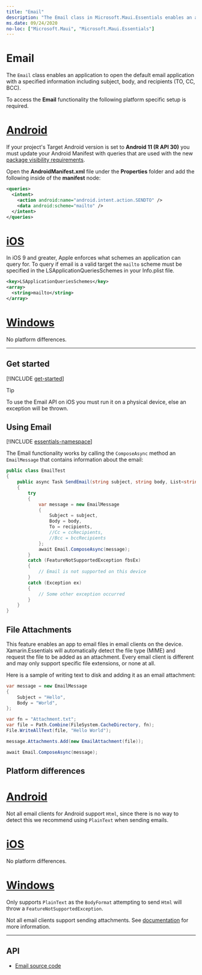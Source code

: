 ```yaml
---
title: "Email"
description: "The Email class in Microsoft.Maui.Essentials enables an application to open the default email application with a specified information including subject, body, and recipients (TO, CC, BCC)."
ms.date: 09/24/2020
no-loc: ["Microsoft.Maui", "Microsoft.Maui.Essentials"]
---
```


# Email

The `Email` class enables an application to open the default email application with a specified information including subject, body, and recipients (TO, CC, BCC).

To access the **Email** functionality the following platform specific setup is required.

# [Android](#tab/android)

If your project's Target Android version is set to **Android 11 (R API 30)** you must update your Android Manifest with queries that are used with the new [package visibility requirements](https://developer.android.com/preview/privacy/package-visibility).

Open the **AndroidManifest.xml** file under the **Properties** folder and add the following inside of the **manifest** node:

```xml
<queries>
  <intent>
    <action android:name="android.intent.action.SENDTO" />
    <data android:scheme="mailto" />
  </intent>
</queries>
```

# [iOS](#tab/ios)

In iOS 9 and greater, Apple enforces what schemes an application can query for. To query if email is a valid target the `mailto` scheme must be specified in the  LSApplicationQueriesSchemes in your Info.plist file.

```xml
<key>LSApplicationQueriesSchemes</key>
<array>
  <string>mailto</string>
</array>
```

# [Windows](#tab/windows)

No platform differences.

-----

## Get started

[!INCLUDE [get-started](includes/get-started.md)]

> [!TIP]
> To use the Email API on iOS you must run it on a physical device, else an exception will be thrown.

## Using Email

[!INCLUDE [essentials-namespace](includes/essentials-namespace.md)]

The Email functionality works by calling the `ComposeAsync` method an `EmailMessage` that contains information about the email:

```csharp
public class EmailTest
{
    public async Task SendEmail(string subject, string body, List<string> recipients)
    {
        try
        {
            var message = new EmailMessage
            {
                Subject = subject,
                Body = body,
                To = recipients,
                //Cc = ccRecipients,
                //Bcc = bccRecipients
            };
            await Email.ComposeAsync(message);
        }
        catch (FeatureNotSupportedException fbsEx)
        {
            // Email is not supported on this device
        }
        catch (Exception ex)
        {
            // Some other exception occurred
        }
    }
}
```

## File Attachments

This feature enables an app to email files in email clients on the device. Xamarin.Essentials will automatically detect the file type (MIME) and request the file to be added as an attachment. Every email client is different and may only support specific file extensions, or none at all.

Here is a sample of writing text to disk and adding it as an email attachment:

```csharp
var message = new EmailMessage
{
    Subject = "Hello",
    Body = "World",
};

var fn = "Attachment.txt";
var file = Path.Combine(FileSystem.CacheDirectory, fn);
File.WriteAllText(file, "Hello World");

message.Attachments.Add(new EmailAttachment(file));

await Email.ComposeAsync(message);
```

## Platform differences

# [Android](#tab/android)

Not all email clients for Android support `Html`, since there is no way to detect this we recommend using `PlainText` when sending emails.

# [iOS](#tab/ios)

No platform differences.

# [Windows](#tab/windows)

Only supports `PlainText` as the `BodyFormat` attempting to send `Html` will throw a `FeatureNotSupportedException`.

Not all email clients support sending attachments. See [documentation](/windows/uwp/contacts-and-calendar/sending-email) for more information.

-----

## API

- [Email source code](https://github.com/xamarin/Essentials/tree/main/Xamarin.Essentials/Email)
<!-- - [Email API documentation](xref:Microsoft.Maui.Essentials.Email)-->
